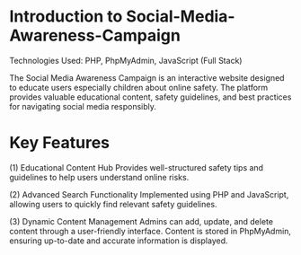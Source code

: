 # Introduction to Social-Media-Awareness-Campaign
Technologies Used: PHP, PhpMyAdmin, JavaScript (Full Stack)

The Social Media Awareness Campaign is an interactive website designed to educate users especially children about online safety. The platform provides valuable educational content, safety guidelines, and best practices for navigating social media responsibly.

# Key Features

(1) Educational Content Hub 
Provides well-structured safety tips and guidelines to help users understand online risks.

(2) Advanced Search Functionality
Implemented using PHP and JavaScript, allowing users to quickly find relevant safety guidelines.

(3) Dynamic Content Management 
Admins can add, update, and delete content through a user-friendly interface.
Content is stored in PhpMyAdmin, ensuring up-to-date and accurate information is displayed.
